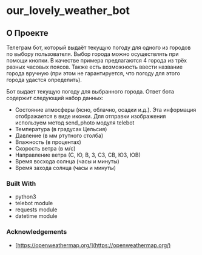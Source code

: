 # our_lovely_weather_bot

<!-- ABOUT THE PROJECT -->
## О Проекте

Телеграм бот, который выдаёт текущую погоду для одного из городов по выбору пользователя. Выбор города можно осуществлять при помощи кнопки. В качестве примера предлагаются 4 города из трёх разных часовых поясов. Также есть возможность ввести название города вручную (при этом не гарантируется, что погоду для этого города удастся определить).

Бот выдает текущую погоду для выбранного города. Ответ бота содержит следующий набор данных:

* Состояние атмосферы (ясно, облачно, осадки и.д.). Эта информация отображается в виде иконки. Для отправки изображения используем метод send_photo модуля telebot
* Температура (в градусах Цельсия)
* Давление (в мм ртутного столба)
* Влажность (в процентах)
* Скорость ветра (в м/c)
* Направление ветра (С, Ю, В, З, СЗ, СВ, ЮЗ, ЮВ)
* Время восхода солнца (часы и минуты)
* Время захода солнца (часы и минуты)


### Built With

* python3
* telebot module
* requests module
* datetime module


### Acknowledgements

* [https://openweathermap.org/](https://openweathermap.org/)

  
